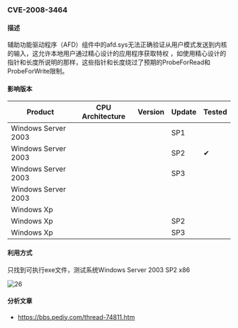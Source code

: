 ### CVE-2008-3464

#### 描述

辅助功能驱动程序（AFD）组件中的afd.sys无法正确验证从用户模式发送到内核的输入，这允许本地用户通过精心设计的应用程序获取特权 ，如使用精心设计的指针和长度所说明的那样，这些指针和长度绕过了预期的ProbeForRead和ProbeForWrite限制。

#### 影响版本

| Product             | CPU Architecture | Version | Update | Tested             |
| ------------------- | ---------------- | ------- | ------ | ------------------ |
| Windows Server 2003 |                  |         | SP1    |                    |
| Windows Server 2003 |                  |         | SP2    | &#10004; |
| Windows Server 2003 |                  |         | SP3    |                    |
| Windows Server 2003 |                  |         |        |                    |
| Windows Xp          |                  |         |        |                    |
| Windows Xp          |                  |         | SP2    |                    |
| Windows Xp          |                  |         | SP3    |                    |

#### 利用方式

只找到可执行exe文件，测试系统Windows Server 2003 SP2 x86

![26](https://raw.github.com/Ascotbe/Random-img/master/Kernelhub/CVE-2008-3464_win2003_x86.gif)

#### 分析文章
- https://bbs.pediy.com/thread-74811.htm